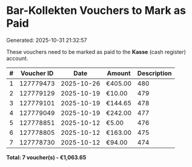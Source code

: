# Bar-Kollekten Vouchers to Mark as Paid

Generated: 2025-10-31 21:32:57


These vouchers need to be marked as paid to the **Kasse** (cash register) account.


| # | Voucher ID | Date | Amount | Description |
|---|------------|------|--------|-------------|
| 1 | 127779473 | 2025-10-26 | €405.00 | 480 |
| 2 | 127779129 | 2025-10-19 | €10.00 | 479 |
| 3 | 127779101 | 2025-10-19 | €144.65 | 478 |
| 4 | 127779049 | 2025-10-19 | €242.00 | 477 |
| 5 | 127778851 | 2025-10-12 | €5.00 | 476 |
| 6 | 127778805 | 2025-10-12 | €163.00 | 475 |
| 7 | 127778730 | 2025-10-12 | €94.00 | 474 |

**Total: 7 voucher(s) - €1,063.65**
